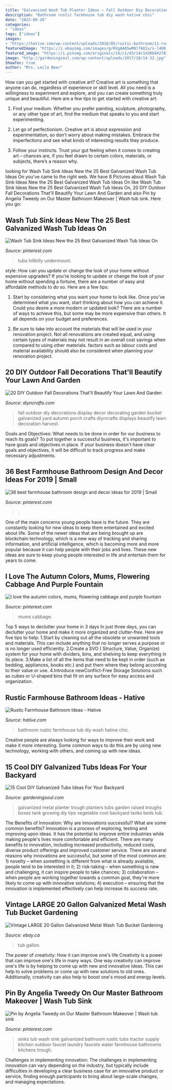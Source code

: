 ```yaml
---
title: "Galvanized Wash Tub Planter Ideas ~ Fall Outdoor Diy Decorations Display Decor Decorating Garden Bucket Galvanized Yard Autumn Porch Crafts Diyncrafts Displays Beautify Lawn Decoration Harvest"
description: "Bathroom rustic farmhouse tub diy wash hative chic"
date: "2023-08-28"
categories:
- "ideas"
tags: ["ideas"]
images:
- "https://hative.com/wp-content/uploads/2016/05/rustic-bathroom/11-rustic-bathroom-ideas.jpg"
featuredImage: "https://i.ebayimg.com/images/g/RVgAAOSwRNlfAQ1x/s-l400.jpg"
featured_image: "https://i.pinimg.com/originals/14/c1/d3/14c1d30b942783d44c58529533dca957.jpg"
image: "http://gardeningsoul.com/wp-content/uploads/2017/10/14-32.jpg"
ShowToc: true
author: "Mrs. Leila Beer"
---
```



How can you get started with creative art?
Creative art is something that anyone can do, regardless of experience or skill level. All you need is a willingness to experiment and explore, and you can create something truly unique and beautiful. Here are a few tips to get started with creative art:
1. Find your medium. Whether you prefer painting, sculpture, photography, or any other type of art, find the medium that speaks to you and start experimenting.

2. Let go of perfectionism. Creative art is about expression and experimentation, so don’t worry about making mistakes. Embrace the imperfections and see what kinds of interesting results they produce.

3. Follow your instincts. Trust your gut feeling when it comes to creating art – chances are, if you feel drawn to certain colors, materials, or subjects, there’s a reason why.

	

		
looking for Wash Tub Sink Ideas New the 25 Best Galvanized Wash Tub Ideas On you've came to the right web. We have 8 Pictures about Wash Tub Sink Ideas New the 25 Best Galvanized Wash Tub Ideas On like Wash Tub Sink Ideas New the 25 Best Galvanized Wash Tub Ideas On, 20 DIY Outdoor Fall Decorations That&#039;ll Beautify Your Lawn And Garden and also Pin by Angelia Tweedy on Our Master Bathroom Makeover | Wash tub sink. Here you go:
		
    
## Wash Tub Sink Ideas New The 25 Best Galvanized Wash Tub Ideas On

<img loading=lazy src="https://i.pinimg.com/736x/92/2c/fd/922cfde216d911ba3a58a2b1fe7738b0.jpg" onerror="this.onerror=null;this.src='https://tse2.mm.bing.net/th?id=OIP.UH0OHaRyzPlVAXYDzSucGQHaHa&amp;pid=15.1';" alt="Wash Tub Sink Ideas New the 25 Best Galvanized Wash Tub Ideas On">

_Source: pinterest.com_

>tubs hillbilly undermount. 

	

style: How can you update or change the look of your home without expensive upgrades?
If you're looking to update or change the look of your home without spending a fortune, there are a number of easy and affordable methods to do so. Here are a few tips: 
1. Start by considering what you want your home to look like. Once you've determined what you want, start thinking about how you can achieve it. Could you desire a more modern or updated look? There are a number of ways to achieve this, but some may be more expensive than others. It all depends on your budget and preferences. 

2. Be sure to take into account the materials that will be used in your renovation project. Not all renovations are created equal, and using certain types of materials may not result in an overall cost savings when compared to using other materials. factors such as labour costs and material availability should also be considered when planning your renovation project.

    
## 20 DIY Outdoor Fall Decorations That&#039;ll Beautify Your Lawn And Garden

<img loading=lazy src="https://www.diyncrafts.com/wp-content/uploads/2017/09/14-harvest-display.jpg" onerror="this.onerror=null;this.src='https://tse3.mm.bing.net/th?id=OIP.oSHvE6Qfk3RN_l334ipXYwHaPE&amp;pid=15.1';" alt="20 DIY Outdoor Fall Decorations That&#039;ll Beautify Your Lawn And Garden">

_Source: diyncrafts.com_

>fall outdoor diy decorations display decor decorating garden bucket galvanized yard autumn porch crafts diyncrafts displays beautify lawn decoration harvest. 

	

Goals and Objectives: What needs to be done in order for our business to reach its goals?
To put together a successful business, it's important to have goals and objectives in place. If your business doesn't have clear goals and objectives, it will be difficult to track progress and make necessary adjustments.

    
## 36 Best Farmhouse Bathroom Design And Decor Ideas For 2019 | Small

<img loading=lazy src="https://i.pinimg.com/736x/f5/79/15/f579152ebec8b2537d190a02c421041a.jpg" onerror="this.onerror=null;this.src='https://tse3.mm.bing.net/th?id=OIP.t0Hx5fcqG-J65tEW_B5LxAHaIh&amp;pid=15.1';" alt="36 best farmhouse bathroom design and decor ideas for 2019 | Small">

_Source: pinterest.com_

>. 

	

One of the main concerns young people have is the future. They are constantly looking for new ideas to keep them entertained and excited about life. Some of the newer ideas that are being brought up are blockchain technology, which is a new way of tracking and sharing information, and artificial intelligence, which is becoming more and more popular because it can help people with their jobs and lives. These new ideas are sure to keep young people interested in life and entertain them for years to come.

    
## I Love The Autumn Colors, Mums, Flowering Cabbage And Purple Fountain

<img loading=lazy src="https://i.pinimg.com/736x/9f/e9/f8/9fe9f882884b037d15d19b78059c3d58.jpg" onerror="this.onerror=null;this.src='https://tse2.mm.bing.net/th?id=OIP.QEkFVy6_AFx2AsxUmOptvQHaJ3&amp;pid=15.1';" alt="I love the autumn colors, mums, flowering cabbage and purple fountain">

_Source: pinterest.com_

>mums cabbage. 

	

Top 5 ways to declutter your home in 3 days
In just three days, you can declutter your home and make it more organized and clutter-free. Here are five tips to help:
1.Start by cleaning out all the obsolete or unwanted tools and materials. This can include anything that no longer serves a purpose or is no longer used efficiently.
2.Create a SVO ( Structure, Value, Organize) system for your home with dividers, bins, and shelving to keep everything in its place.
3.Make a list of all the items that need to be kept in order (such as bedding, appliances, books etc.) and put them where they belong according to their value or use.
4.Introduce newConflict-Free Storage Solutions such as cubes or U-shaped bins that fit on any surface for easy access and organization.      
    
## Rustic Farmhouse Bathroom Ideas - Hative

<img loading=lazy src="https://hative.com/wp-content/uploads/2016/05/rustic-bathroom/11-rustic-bathroom-ideas.jpg" onerror="this.onerror=null;this.src='https://tse4.mm.bing.net/th?id=OIP.QxUIKer8jEVGE6UvVEYVjAHaJ4&amp;pid=15.1';" alt="Rustic Farmhouse Bathroom Ideas - Hative">

_Source: hative.com_

>bathroom rustic farmhouse tub diy wash hative chic. 

	

Creative people are always looking for ways to improve their work and make it more interesting. Some common ways to do this are by using new technology, working with others, and coming up with new ideas.

    
## 15 Cool DIY Galvanized Tubs Ideas For Your Backyard

<img loading=lazy src="http://gardeningsoul.com/wp-content/uploads/2017/10/14-32.jpg" onerror="this.onerror=null;this.src='https://tse2.mm.bing.net/th?id=OIP.B0AwX3zpTA4M1l2ClHi8SQHaFj&amp;pid=15.1';" alt="15 Cool DIY Galvanized Tubs Ideas For Your Backyard">

_Source: gardeningsoul.com_

>galvanized metal planter trough planters tubs garden raised troughs boxes tank growing diy tips vegetable cool backyard tanks beds tub. 

	

The Benefits of Innovation: Why are innovations successful? What are some common benefits?
Innovation is a process of exploring, testing and improving upon ideas. It has the potential to improve entire industries while making people's lives more comfortable and efficient. There are many benefits to innovation, including increased productivity, reduced costs, diverse product offerings and improved customer service.
There are several reasons why innovations are successful, but some of the most common are: 1) novelty – when something is different from what is already available, people tend to be interested in it; 2) risk-taking – when something is new and challenging, it can inspire people to take chances; 3) collaboration – when people are working together towards a common goal, they're more likely to come up with innovative solutions; 4) execution – ensuring that the innovation is implemented effectively can help increase its success rate.

    
## Vintage LARGE 20 Gallon Galvanized Metal Wash Tub Bucket Gardening

<img loading=lazy src="https://i.ebayimg.com/images/g/RVgAAOSwRNlfAQ1x/s-l400.jpg" onerror="this.onerror=null;this.src='https://tse3.mm.bing.net/th?id=OIP.MHjjWb8Saz_P_zZsOranTAAAAA&amp;pid=15.1';" alt="Vintage LARGE 20 Gallon Galvanized Metal Wash Tub Bucket Gardening">

_Source: ebay.ca_

>tub gallon. 

	

The power of creativity: How it can improve one's life
Creativity is a power that can improve one's life in many ways. One way creativity can improve one's life is by helping to come up with new and innovative ideas. This can help to solve problems or come up with new solutions to old ones. Additionally, creativity can also help to boost one's mood and energy levels.

    
## Pin By Angelia Tweedy On Our Master Bathroom Makeover | Wash Tub Sink

<img loading=lazy src="https://i.pinimg.com/originals/14/c1/d3/14c1d30b942783d44c58529533dca957.jpg" onerror="this.onerror=null;this.src='https://tse2.mm.bing.net/th?id=OIP.AKU3mGCAFkMteO8HIe6TDwHaJ4&amp;pid=15.1';" alt="Pin by Angelia Tweedy on Our Master Bathroom Makeover | Wash tub sink">

_Source: pinterest.com_

>sinks tub wash sink galvanized bathroom rustic tubs tractor supply kitchen outdoor faucet laundry faucets water farmhouse bathrooms kitchens trough. 

	

Challenges in implementing innovation:
The challenges in implementing innovation can vary depending on the industry, but typically include difficulties in developing a clear business case for an innovative product or service, finding enough participants to bring about large-scale changes, and managing expectations.

